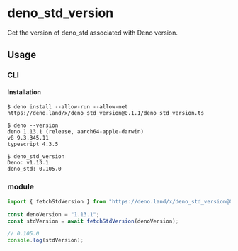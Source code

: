 # deno_std_version
Get the version of deno_std associated with Deno version.

## Usage

### CLI
#### Installation
```
$ deno install --allow-run --allow-net https://deno.land/x/deno_std_version@0.1.1/deno_std_version.ts
```

```
$ deno --version
deno 1.13.1 (release, aarch64-apple-darwin)
v8 9.3.345.11
typescript 4.3.5

$ deno_std_version
Deno: v1.13.1
deno_std: 0.105.0

```

### module
```typescript
import { fetchStdVersion } from "https://deno.land/x/deno_std_version@0.1.1/mod.ts";

const denoVersion = "1.13.1";
const stdVersion = await fetchStdVersion(denoVersion);

// 0.105.0
console.log(stdVersion);
```
